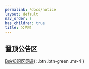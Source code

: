 ```yaml
---
permalink: /docs/notice
layout: default
nav_order: 2
has_children: true
title: 公告栏
---
```


## 置顶公告区

[B站知识区网课](/study-together-docs/docs/notice/初高衔接.html){: .btn .btn-green .mr-4 }